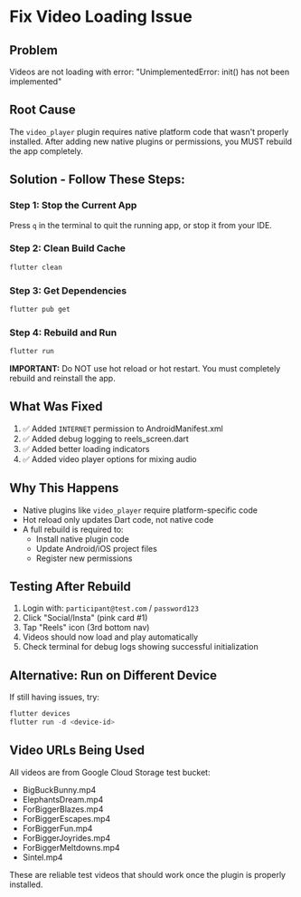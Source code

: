 # Fix Video Loading Issue

## Problem
Videos are not loading with error: "UnimplementedError: init() has not been implemented"

## Root Cause
The `video_player` plugin requires native platform code that wasn't properly installed. After adding new native plugins or permissions, you MUST rebuild the app completely.

## Solution - Follow These Steps:

### Step 1: Stop the Current App
Press `q` in the terminal to quit the running app, or stop it from your IDE.

### Step 2: Clean Build Cache
```powershell
flutter clean
```

### Step 3: Get Dependencies
```powershell
flutter pub get
```

### Step 4: Rebuild and Run
```powershell
flutter run
```

**IMPORTANT:** Do NOT use hot reload or hot restart. You must completely rebuild and reinstall the app.

## What Was Fixed
1. ✅ Added `INTERNET` permission to AndroidManifest.xml
2. ✅ Added debug logging to reels_screen.dart
3. ✅ Added better loading indicators
4. ✅ Added video player options for mixing audio

## Why This Happens
- Native plugins like `video_player` require platform-specific code
- Hot reload only updates Dart code, not native code
- A full rebuild is required to:
  - Install native plugin code
  - Update Android/iOS project files
  - Register new permissions

## Testing After Rebuild
1. Login with: `participant@test.com` / `password123`
2. Click "Social/Insta" (pink card #1)
3. Tap "Reels" icon (3rd bottom nav)
4. Videos should now load and play automatically
5. Check terminal for debug logs showing successful initialization

## Alternative: Run on Different Device
If still having issues, try:
```powershell
flutter devices
flutter run -d <device-id>
```

## Video URLs Being Used
All videos are from Google Cloud Storage test bucket:
- BigBuckBunny.mp4
- ElephantsDream.mp4
- ForBiggerBlazes.mp4
- ForBiggerEscapes.mp4
- ForBiggerFun.mp4
- ForBiggerJoyrides.mp4
- ForBiggerMeltdowns.mp4
- Sintel.mp4

These are reliable test videos that should work once the plugin is properly installed.
